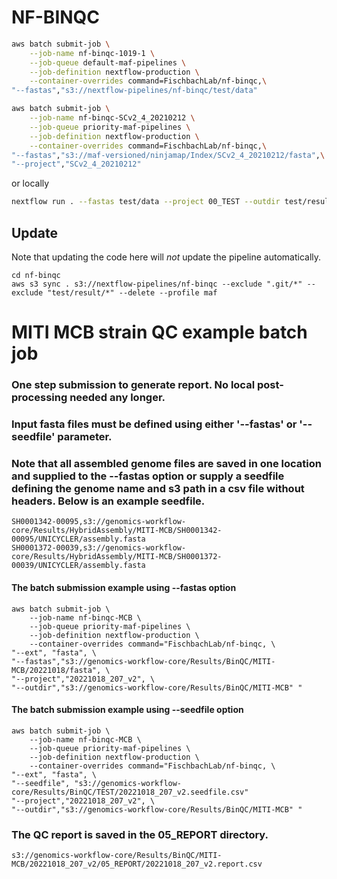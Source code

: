 NF-BINQC
====================

```bash
aws batch submit-job \
    --job-name nf-binqc-1019-1 \
    --job-queue default-maf-pipelines \
    --job-definition nextflow-production \
    --container-overrides command=FischbachLab/nf-binqc,\
"--fastas","s3://nextflow-pipelines/nf-binqc/test/data"
```

```bash
aws batch submit-job \
    --job-name nf-binqc-SCv2_4_20210212 \
    --job-queue priority-maf-pipelines \
    --job-definition nextflow-production \
    --container-overrides command=FischbachLab/nf-binqc,\
"--fastas","s3://maf-versioned/ninjamap/Index/SCv2_4_20210212/fasta",\
"--project","SCv2_4_20210212"
```

or locally

```bash
nextflow run . --fastas test/data --project 00_TEST --outdir test/result/
```

## Update

Note that updating the code here will *not* update the pipeline automatically.

```{bash}
cd nf-binqc
aws s3 sync . s3://nextflow-pipelines/nf-binqc --exclude ".git/*" --exclude "test/result/*" --delete --profile maf
```

# MITI MCB strain QC example batch job
### One step submission to generate report. No local post-processing needed any longer.
### Input fasta files must be defined using either '--fastas' or '--seedfile' parameter.
### Note that all assembled genome files are saved in one location and supplied to the --fastas option or supply a seedfile defining the genome name and s3 path in a csv file without headers. Below is an example seedfile.  

```
SH0001342-00095,s3://genomics-workflow-core/Results/HybridAssembly/MITI-MCB/SH0001342-00095/UNICYCLER/assembly.fasta
SH0001372-00039,s3://genomics-workflow-core/Results/HybridAssembly/MITI-MCB/SH0001372-00039/UNICYCLER/assembly.fasta
```

#### The batch submission example using --fastas option

```{bash}
aws batch submit-job \
    --job-name nf-binqc-MCB \
    --job-queue priority-maf-pipelines \
    --job-definition nextflow-production \
    --container-overrides command="FischbachLab/nf-binqc, \
"--ext", "fasta", \
"--fastas","s3://genomics-workflow-core/Results/BinQC/MITI-MCB/20221018/fasta", \
"--project","20221018_207_v2", \
"--outdir","s3://genomics-workflow-core/Results/BinQC/MITI-MCB" "
```

#### The batch submission example using --seedfile option

```{bash}
aws batch submit-job \
    --job-name nf-binqc-MCB \
    --job-queue priority-maf-pipelines \
    --job-definition nextflow-production \
    --container-overrides command="FischbachLab/nf-binqc, \
"--ext", "fasta", \
"--seedfile", "s3://genomics-workflow-core/Results/BinQC/TEST/20221018_207_v2.seedfile.csv"
"--project","20221018_207_v2", \
"--outdir","s3://genomics-workflow-core/Results/BinQC/MITI-MCB" "
```

### The QC report is saved in the 05_REPORT directory.
```
s3://genomics-workflow-core/Results/BinQC/MITI-MCB/20221018_207_v2/05_REPORT/20221018_207_v2.report.csv
```
